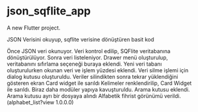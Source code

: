 # json_sqflite_app

A new Flutter project.

JSON Verisini okuyup, sqflite verisine dönüştüren basit kod

Önce JSON veri okunuyor.
Veri kontrol edilip, SQFlite veritabanına dönüştürülüyor.
Sonra veri listeleniyor.
Drawer menü oluşturulup, veritabanını sıfırlama seçeneği buraya eklendi.
Yeni veri tabanı oluşturulurken okunan veri ve işlem yüzdesi eklendi.
Veri silme işlemi için dialog kutusu oluşturuldu.
Veriler silindikten sonra tekrar yüklendiğini gösteren ekran Card widget ile sarıldı
Kelimeler renklendirilip, Card Widget ile sarıldı.
Biraz daha modüler yapıya kavuşturuldu.
Arama kutusu eklendi. Arama kutusu ayrı bir dosyaya alındı
Alfabetik fihrist görünümü verildi. (alphabet_list?view 1.0.0.0)



